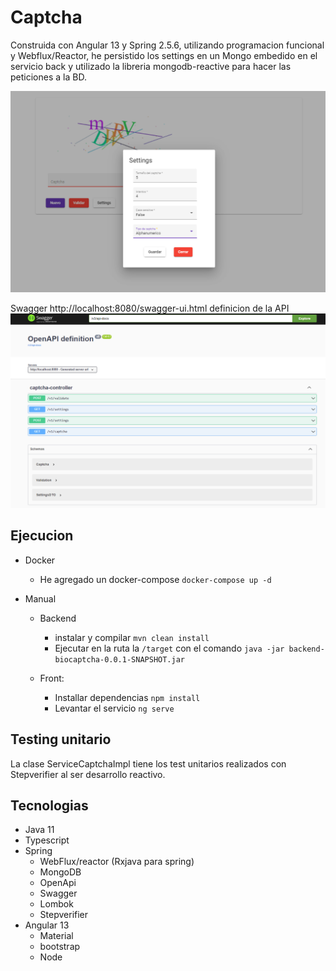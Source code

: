 # Captcha

Construida con Angular 13 y Spring 2.5.6, utilizando programacion funcional y Webflux/Reactor, he persistido los settings en un Mongo embedido en el servicio back y utilizado la libreria  mongodb-reactive para hacer las peticiones a la BD.

![alt text](https://github.com/GabrielLiz/captcha/blob/main/front-example.png?raw=true)

Swagger http://localhost:8080/swagger-ui.html definicion de la API
![alt text](https://github.com/GabrielLiz/captcha/blob/main/api-example.png?raw=true)
## Ejecucion
* Docker
  - He agregado un docker-compose `docker-compose up -d` 

* Manual
   - Backend 
      - instalar y compilar `mvn clean install` 
      -  Ejecutar en la ruta la  `/target` con el comando `java -jar backend-biocaptcha-0.0.1-SNAPSHOT.jar`

   - Front: 
      - Installar dependencias `npm install` 
      - Levantar el servicio `ng serve`
## Testing unitario

La clase ServiceCaptchaImpl tiene los test unitarios realizados con Stepverifier al ser desarrollo reactivo.

## Tecnologias
 * Java 11
 * Typescript
 * Spring
    - WebFlux/reactor (Rxjava para spring)
    - MongoDB
    - OpenApi
    - Swagger
    - Lombok
    - Stepverifier
 * Angular 13
   - Material
   - bootstrap
   - Node
   
